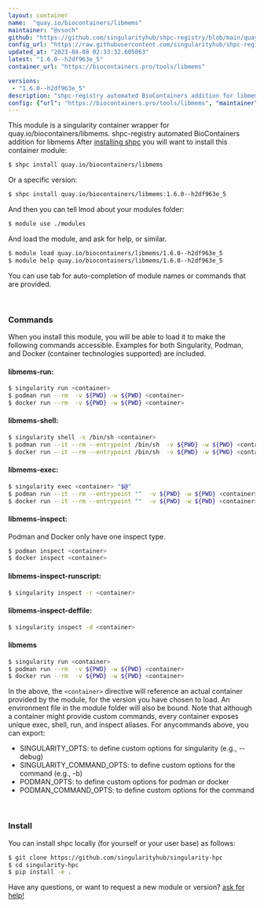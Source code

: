 ```yaml
---
layout: container
name:  "quay.io/biocontainers/libmems"
maintainer: "@vsoch"
github: "https://github.com/singularityhub/shpc-registry/blob/main/quay.io/biocontainers/libmems/container.yaml"
config_url: "https://raw.githubusercontent.com/singularityhub/shpc-registry/main/quay.io/biocontainers/libmems/container.yaml"
updated_at: "2023-04-08 02:33:32.605063"
latest: "1.6.0--h2df963e_5"
container_url: "https://biocontainers.pro/tools/libmems"

versions:
 - "1.6.0--h2df963e_5"
description: "shpc-registry automated BioContainers addition for libmems"
config: {"url": "https://biocontainers.pro/tools/libmems", "maintainer": "@vsoch", "description": "shpc-registry automated BioContainers addition for libmems", "latest": {"1.6.0--h2df963e_5": "sha256:786d03bdadf29715ee462ee37bd95472e8e20f3c082d4f6724622bfe9db086e0"}, "tags": {"1.6.0--h2df963e_5": "sha256:786d03bdadf29715ee462ee37bd95472e8e20f3c082d4f6724622bfe9db086e0"}, "docker": "quay.io/biocontainers/libmems"}
---
```


This module is a singularity container wrapper for quay.io/biocontainers/libmems.
shpc-registry automated BioContainers addition for libmems
After [installing shpc](#install) you will want to install this container module:


```bash
$ shpc install quay.io/biocontainers/libmems
```

Or a specific version:

```bash
$ shpc install quay.io/biocontainers/libmems:1.6.0--h2df963e_5
```

And then you can tell lmod about your modules folder:

```bash
$ module use ./modules
```

And load the module, and ask for help, or similar.

```bash
$ module load quay.io/biocontainers/libmems/1.6.0--h2df963e_5
$ module help quay.io/biocontainers/libmems/1.6.0--h2df963e_5
```

You can use tab for auto-completion of module names or commands that are provided.

<br>

### Commands

When you install this module, you will be able to load it to make the following commands accessible.
Examples for both Singularity, Podman, and Docker (container technologies supported) are included.

#### libmems-run:

```bash
$ singularity run <container>
$ podman run --rm  -v ${PWD} -w ${PWD} <container>
$ docker run --rm  -v ${PWD} -w ${PWD} <container>
```

#### libmems-shell:

```bash
$ singularity shell -s /bin/sh <container>
$ podman run --it --rm --entrypoint /bin/sh  -v ${PWD} -w ${PWD} <container>
$ docker run --it --rm --entrypoint /bin/sh  -v ${PWD} -w ${PWD} <container>
```

#### libmems-exec:

```bash
$ singularity exec <container> "$@"
$ podman run --it --rm --entrypoint ""  -v ${PWD} -w ${PWD} <container> "$@"
$ docker run --it --rm --entrypoint ""  -v ${PWD} -w ${PWD} <container> "$@"
```

#### libmems-inspect:

Podman and Docker only have one inspect type.

```bash
$ podman inspect <container>
$ docker inspect <container>
```

#### libmems-inspect-runscript:

```bash
$ singularity inspect -r <container>
```

#### libmems-inspect-deffile:

```bash
$ singularity inspect -d <container>
```



#### libmems

```bash
$ singularity run <container>
$ podman run --rm  -v ${PWD} -w ${PWD} <container>
$ docker run --rm  -v ${PWD} -w ${PWD} <container>
```


In the above, the `<container>` directive will reference an actual container provided
by the module, for the version you have chosen to load. An environment file in the
module folder will also be bound. Note that although a container
might provide custom commands, every container exposes unique exec, shell, run, and
inspect aliases. For anycommands above, you can export:

 - SINGULARITY_OPTS: to define custom options for singularity (e.g., --debug)
 - SINGULARITY_COMMAND_OPTS: to define custom options for the command (e.g., -b)
 - PODMAN_OPTS: to define custom options for podman or docker
 - PODMAN_COMMAND_OPTS: to define custom options for the command

<br>

### Install

You can install shpc locally (for yourself or your user base) as follows:

```bash
$ git clone https://github.com/singularityhub/singularity-hpc
$ cd singularity-hpc
$ pip install -e .
```

Have any questions, or want to request a new module or version? [ask for help!](https://github.com/singularityhub/singularity-hpc/issues)
